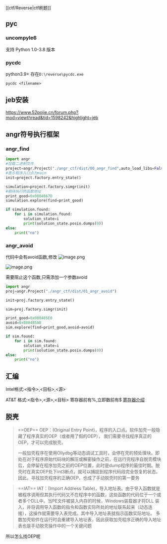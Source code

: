 [[ctf/Reverse|ctf刷题]]


## pyc
### uncompyle6
支持 Python 1.0-3.8 版本


### pycdc
python3.9+
存在`D:\reverse\pycdc.exe`

`pycdc <filename>`


## jeb安装
https://www.52pojie.cn/forum.php?mod=viewthread&tid=1598242&highlight=jeb



## angr符号执行框架
### angr_find

```python
import angr
#加载二进制文件
project=angr.Project("./angr_ctf/dist/00_angr_find",auto_load_libs=False)
#表示程序入口点为main
init=project.factory.entry_state()

simulation=project.factory.simgr(init)
#期待执行的函数地址
print_good=0x0804867D
simulation.explore(find=print_good)

if simulation.found:
    for i in simulation.found:
        solution_state=i
        print(solution_state.posix.dumps(0))
else:
    print("no")
```


### angr_avoid

代码中会有avoid函数,修改
![image.png](https://gitee.com/leiye87/typora_picture/raw/master/20231127145948.png)

![image.png](https://gitee.com/leiye87/typora_picture/raw/master/20231127145906.png)


需要阻止这个函数,只需添加一个参数avoid
```python
import angr
proj=angr.Project("./angr_ctf/dist/01_angr_avoid")

init=proj.factory.entry_state()

sim=proj.factory.simgr(init)

print_good=0x080485E0
avoid=0x080485A8
sim.explore(find=print_good,avoid=avoid)

if sim.found:
    for i in sim.found:
        solution_state=i
        print(solution_state.posix.dumps(0))
else:
    print("no")


```

## 汇编
Intel格式:<指令>,<目标>,<源>

AT&T 格式:<指令>,<源>,<目标>
寄存器前有%,立即数前有$
[寄存器介绍](https://www.cnblogs.com/nicere/p/17030075.html)


## 脱壳

> ==OEP==
> OEP：(Original Entry Point)，程序的入口点。软件加壳一般隐藏了程序真实的OEP（或者用了假的OEP）， 我们需要寻找程序真正的OEP，才可以完成脱壳。
> 
> 一般加壳程序在使用Ollydbg等动态调试工具时，会停在壳的预处理块。即处在对于程序原始代码块的解压或解密操作之前，在运行完程序自脱壳模块后，会停留在程序加壳之前的OEP位置，此时是dump程序的最佳时期。脱壳时在真实OEP处下int3断点，就可以捕捉到程序代码段完全恢复的状态。因此，寻找加壳程序的正确OEP，也成了手动脱壳时的第一要务

> ==IAT==
> IAT：(Import Address Table)，导入地址表。由于导入函数就是被程序调用但其执行代码又不在程序中的函数，这些函数的代码位于一个或者多个DLL中。当PE文件被装入内存的时候，Windows装载器才将DLL 装入，并将调用导入函数的指令和函数实际所处的地址联系起来（动态连接），这操作就需要导入表完成。其中导入地址表就指示函数实际地址。 多数加壳软件在运行时会重建导入地址表，因此获取加壳程序正确的导入地址表也是手动脱壳操作中的一个关键问题

所以怎么找OEP呢

